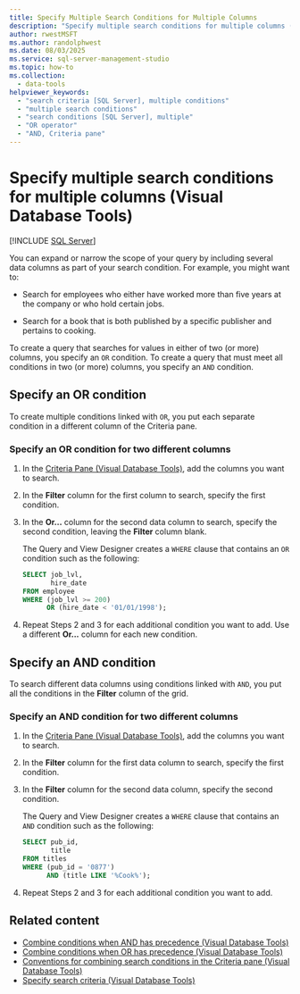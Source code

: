 ```yaml
---
title: Specify Multiple Search Conditions for Multiple Columns
description: "Specify multiple search conditions for multiple columns (Visual Database Tools)"
author: rwestMSFT
ms.author: randolphwest
ms.date: 08/03/2025
ms.service: sql-server-management-studio
ms.topic: how-to
ms.collection:
  - data-tools
helpviewer_keywords:
  - "search criteria [SQL Server], multiple conditions"
  - "multiple search conditions"
  - "search conditions [SQL Server], multiple"
  - "OR operator"
  - "AND, Criteria pane"
---
```

# Specify multiple search conditions for multiple columns (Visual Database Tools)

[!INCLUDE [SQL Server](../includes/applies-to-version/sqlserver.md)]

You can expand or narrow the scope of your query by including several data columns as part of your search condition. For example, you might want to:

- Search for employees who either have worked more than five years at the company or who hold certain jobs.

- Search for a book that is both published by a specific publisher and pertains to cooking.

To create a query that searches for values in either of two (or more) columns, you specify an `OR` condition. To create a query that must meet all conditions in two (or more) columns, you specify an `AND` condition.

## Specify an OR condition

To create multiple conditions linked with `OR`, you put each separate condition in a different column of the Criteria pane.

### Specify an OR condition for two different columns

1. In the [Criteria Pane (Visual Database Tools)](criteria-pane-visual-database-tools.md), add the columns you want to search.

1. In the **Filter** column for the first column to search, specify the first condition.

1. In the **Or...** column for the second data column to search, specify the second condition, leaving the **Filter** column blank.

   The Query and View Designer creates a `WHERE` clause that contains an `OR` condition such as the following:

   ```sql
   SELECT job_lvl,
          hire_date
   FROM employee
   WHERE (job_lvl >= 200)
         OR (hire_date < '01/01/1998');
   ```

1. Repeat Steps 2 and 3 for each additional condition you want to add. Use a different **Or...** column for each new condition.

## Specify an AND condition

To search different data columns using conditions linked with `AND`, you put all the conditions in the **Filter** column of the grid.

### Specify an AND condition for two different columns

1. In the [Criteria Pane (Visual Database Tools)](criteria-pane-visual-database-tools.md), add the columns you want to search.

1. In the **Filter** column for the first data column to search, specify the first condition.

1. In the **Filter** column for the second data column, specify the second condition.

   The Query and View Designer creates a `WHERE` clause that contains an `AND` condition such as the following:

   ```sql
   SELECT pub_id,
          title
   FROM titles
   WHERE (pub_id = '0877')
         AND (title LIKE '%Cook%');
   ```

1. Repeat Steps 2 and 3 for each additional condition you want to add.

## Related content

- [Combine conditions when AND has precedence (Visual Database Tools)](combine-conditions-when-and-has-precedence-visual-database-tools.md)
- [Combine conditions when OR has precedence (Visual Database Tools)](combine-conditions-when-or-has-precedence-visual-database-tools.md)
- [Conventions for combining search conditions in the Criteria pane (Visual Database Tools)](conventions-combine-search-conditions-in-criteria-pane-visual-db-tools.md)
- [Specify search criteria (Visual Database Tools)](specify-search-criteria-visual-database-tools.md)
